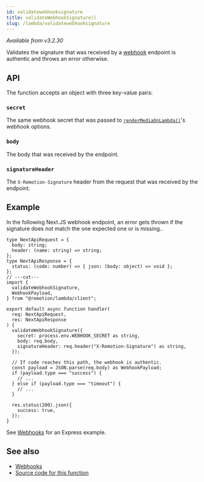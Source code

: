 ```yaml
---
id: validatewebhooksignature
title: validateWebhookSignature()
slug: /lambda/validatewebhooksignature
---
```


_Available from v3.2.30_

Validates the signature that was received by a [webhook](/docs/lambda/webhooks) endpoint is authentic and throws an error otherwise.

## API

The function accepts an object with three key-value pairs:

### `secret`

The same webhook secret that was passed to [`renderMediaOnLambda()`](/docs/lambda/rendermediaonlambda)'s webhook options.

### `body`

The body that was received by the endpoint.

### `signatureHeader`

The `X-Remotion-Signature` header from the request that was received by the endpoint.

## Example

In the following Next.JS webhook endpoint, an error gets thrown if the signature does not match the one expected one or is missing..

```tsx twoslash title="pages/api/webhook.ts"
type NextApiRequest = {
  body: string;
  header: (name: string) => string;
};
type NextApiResponse = {
  status: (code: number) => { json: (body: object) => void };
};
// ---cut---
import {
  validateWebhookSignature,
  WebhookPayload,
} from "@remotion/lambda/client";

export default async function handler(
  req: NextApiRequest,
  res: NextApiResponse
) {
  validateWebhookSignature({
    secret: process.env.WEBHOOK_SECRET as string,
    body: req.body,
    signatureHeader: req.header("X-Remotion-Signature") as string,
  });

  // If code reaches this path, the webhook is authentic.
  const payload = JSON.parse(req.body) as WebhookPayload;
  if (payload.type === "success") {
    // ...
  } else if (payload.type === "timeout") {
    // ...
  }

  res.status(200).json({
    success: true,
  });
}
```

See [Webhooks](/docs/lambda/webhooks) for an Express example.

## See also

- [Webhooks](/docs/lambda/webhooks)
- [Source code for this function](https://github.com/remotion-dev/remotion/blob/main/packages/lambda/src/bundle.ts)
